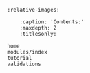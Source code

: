 ```{include} home.md
:relative-images:
```

```{toctree}
    :caption: 'Contents:'
    :maxdepth: 2
    :titlesonly:

home
modules/index
tutorial
validations
```

<!-- ```{toctree}
    :caption: 'Contents:'
    :maxdepth: 2
    :titlesonly:

modules/index
tutorial
validations
``` -->